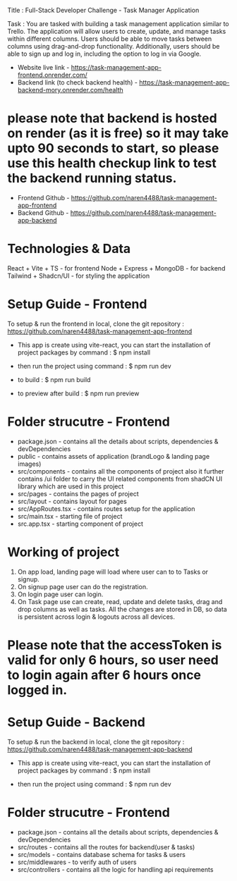 Title : Full-Stack Developer Challenge - Task Manager Application

Task : You are tasked with building a task management application similar to Trello. The application will allow users to create, update, and manage tasks within different columns. Users should be able to move tasks between columns using drag-and-drop functionality. Additionally, users should be able to sign up and log in, including the option to log in via Google.

- Website live link - https://task-management-app-frontend.onrender.com/
- Backend link (to check backend health) - https://task-management-app-backend-mory.onrender.com/health

# please note that backend is hosted on render (as it is free) so it may take upto 90 seconds to start, so please use this health checkup link to test the backend running status.

- Frontend Github - https://github.com/naren4488/task-management-app-frontend
- Backend Github - https://github.com/naren4488/task-management-app-backend

# Technologies & Data

React + Vite + TS - for frontend
Node + Express + MongoDB - for backend
Tailwind + Shadcn/UI - for styling the application

# Setup Guide - Frontend

To setup & run the frontend in local, clone the git repository : https://github.com/naren4488/task-management-app-frontend

- This app is create using vite-react, you can start the installation of project packages by command :
  $ npm install

- then run the project using command :
  $ npm run dev

- to build :
  $ npm run build

- to preview after build :
  $ npm run preview

# Folder strucutre - Frontend

- package.json - contains all the details about scripts, dependencies & devDependencies
- public - contains assets of application (brandLogo & landing page images)
- src/components - contains all the components of project also it further contains /ui folder to carry the UI related components from shadCN UI library which are used in this project
- src/pages - contains the pages of project
- src/layout - contains layout for pages
- src/AppRoutes.tsx - contains routes setup for the application
- src/main.tsx - starting file of project
- src.app.tsx - starting component of project

# Working of project

1. On app load, landing page will load where user can to to Tasks or signup.
2. On signup page user can do the registration.
3. On login page user can login.
4. On Task page use can create, read, update and delete tasks, drag and drop columns as well as tasks. All the changes are stored in DB, so data is persistent across login & logouts across all devices.

# Please note that the accessToken is valid for only 6 hours, so user need to login again after 6 hours once logged in.

#

#

#

# Setup Guide - Backend

To setup & run the backend in local, clone the git repository : https://github.com/naren4488/task-management-app-backend

- This app is create using vite-react, you can start the installation of project packages by command :
  $ npm install

- then run the project using command :
  $ npm run dev

# Folder strucutre - Frontend

- package.json - contains all the details about scripts, dependencies & devDependencies
- src/routes - contains all the routes for backend(user & tasks)
- src/models - contains database schema for tasks & users
- src/middlewares - to verify auth of users
- src/controllers - contains all the logic for handling api requirements
